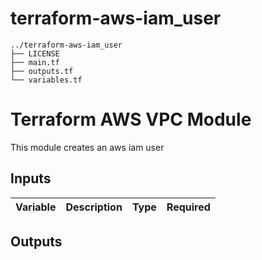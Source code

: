 # terraform-aws-iam_user



```
../terraform-aws-iam_user
├── LICENSE
├── main.tf
├── outputs.tf
└── variables.tf
```

# Terraform AWS VPC Module

This module creates an aws iam user

## Inputs

| Variable | Description | Type | Required |
|----------|-------------|------|----------|

## Outputs


